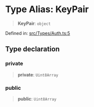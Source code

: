 # Type Alias: KeyPair

> **KeyPair**: `object`

Defined in: [src/Types/Auth.ts:5](https://github.com/Fokusdotid/bail/blob/82f46c566476ac566bfd781dede14412fcdfb787/src/Types/Auth.ts#L5)

## Type declaration

### private

> **private**: `Uint8Array`

### public

> **public**: `Uint8Array`
